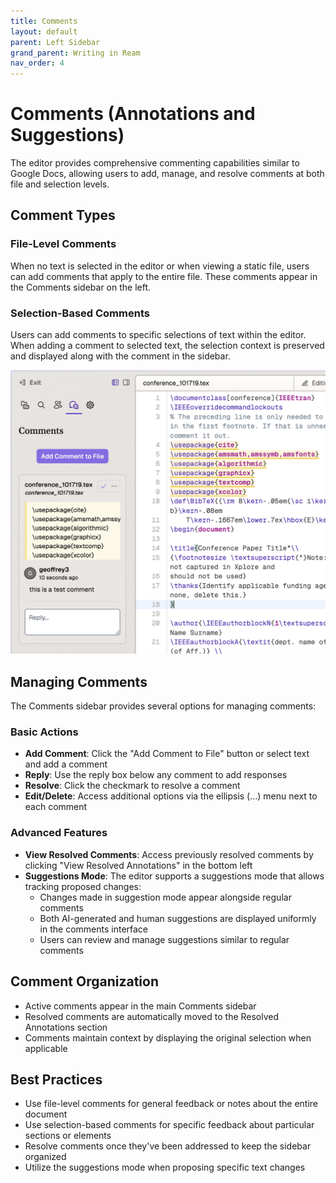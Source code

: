 ```yaml
---
title: Comments
layout: default
parent: Left Sidebar
grand_parent: Writing in Ream
nav_order: 4
---
```


# Comments (Annotations and Suggestions)

The editor provides comprehensive commenting capabilities similar to Google Docs, allowing users to add, manage, and resolve comments at both file and selection levels.

## Comment Types

### File-Level Comments
When no text is selected in the editor or when viewing a static file, users can add comments that apply to the entire file. These comments appear in the Comments sidebar on the left.

### Selection-Based Comments
Users can add comments to specific selections of text within the editor. When adding a comment to selected text, the selection context is preserved and displayed along with the comment in the sidebar.

![Comments interface showing file and selection comments](916bff397d.png)

## Managing Comments

The Comments sidebar provides several options for managing comments:

### Basic Actions
- **Add Comment**: Click the "Add Comment to File" button or select text and add a comment
- **Reply**: Use the reply box below any comment to add responses
- **Resolve**: Click the checkmark to resolve a comment
- **Edit/Delete**: Access additional options via the ellipsis (...) menu next to each comment

### Advanced Features
- **View Resolved Comments**: Access previously resolved comments by clicking "View Resolved Annotations" in the bottom left
- **Suggestions Mode**: The editor supports a suggestions mode that allows tracking proposed changes:
  - Changes made in suggestion mode appear alongside regular comments
  - Both AI-generated and human suggestions are displayed uniformly in the comments interface
  - Users can review and manage suggestions similar to regular comments

## Comment Organization
- Active comments appear in the main Comments sidebar
- Resolved comments are automatically moved to the Resolved Annotations section
- Comments maintain context by displaying the original selection when applicable

## Best Practices
- Use file-level comments for general feedback or notes about the entire document
- Use selection-based comments for specific feedback about particular sections or elements
- Resolve comments once they've been addressed to keep the sidebar organized
- Utilize the suggestions mode when proposing specific text changes
